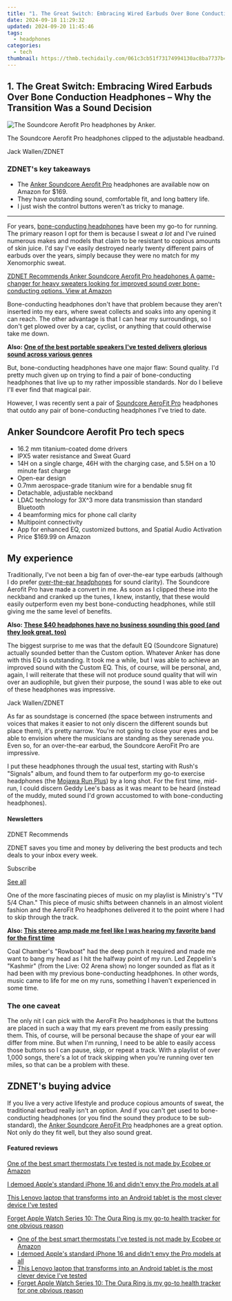 ```yaml
---
title: "1. The Great Switch: Embracing Wired Earbuds Over Bone Conduction Headphones – Why the Transition Was a Sound Decision"
date: 2024-09-18 11:29:32
updated: 2024-09-20 11:45:46
tags:
  - headphones
categories:
  - tech
thumbnail: https://thmb.techidaily.com/061c3cb51f73174994130ac8ba7737b4e102bdd69124ffc25dc40b79dd6e4589.jpg
---
```


## 1. The Great Switch: Embracing Wired Earbuds Over Bone Conduction Headphones – Why the Transition Was a Sound Decision

![The Soundcore Aerofit Pro headphones by Anker.](https://www.zdnet.com/a/img/resize/541700a4b11fdb11f1113090ed2d3fabb53e050f/2024/02/20/5866e079-077c-4e6a-a8bd-848a37e35def/aerofitprohero.jpg?auto=webp&precrop=1698,954,x0,y29&width=1280)

The Soundcore Aerofit Pro headphones clipped to the adjustable headband.

Jack Wallen/ZDNET

### ZDNET's key takeaways

* The [Anker Soundcore Aerofit Pro](https://buy.geni.us/Proxy.ashx?TSID=368250&GR%5FURL=https%3A%2F%2Fwww.amazon.com%2FSoundcore-Headphones-Ergonomic-Bluetooth-Water-Resistant%2Fdp%2FB0CCRSQG8K%3Ftag%3Dzd-buy-button-20%26ascsubtag%3D%5F%5FCOM%5FCLICK%5FID%5F%5F%7C4131f950-2d1a-45a0-b5b1-b0b82f0ac01b%7Cdtp&dtb=1) headphones are available now on Amazon for $169.
* They have outstanding sound, comfortable fit, and long battery life.
* I just wish the control buttons weren't as tricky to manage.

---

For years, [bone-conducting headphones](https://www.zdnet.com/article/best-bone-conduction-headphones/) have been my go-to for running. The primary reason I opt for them is because I sweat _a lot_ and I've ruined numerous makes and models that claim to be resistant to copious amounts of skin juice. I'd say I've easily destroyed nearly twenty different pairs of earbuds over the years, simply because they were no match for my Xenomorphic sweat. 

[ZDNET Recommends Anker Soundcore Aerofit Pro headphones A game-changer for heavy sweaters looking for improved sound over bone-conducting options. View at Amazon](https://buy.geni.us/Proxy.ashx?TSID=368250&GR%5FURL=https%3A%2F%2Fwww.amazon.com%2FSoundcore-Headphones-Ergonomic-Bluetooth-Water-Resistant%2Fdp%2FB0CCRSQG8K%3Ftag%3Dzd-buy-button-20%26ascsubtag%3D%5F%5FCOM%5FCLICK%5FID%5F%5F%7C4131f950-2d1a-45a0-b5b1-b0b82f0ac01b%7Cdtp&dtb=1)

Bone-conducting headphones don't have that problem because they aren't inserted into my ears, where sweat collects and soaks into any opening it can reach. The other advantage is that I can hear my surroundings, so I don't get plowed over by a car, cyclist, or anything that could otherwise take me down.

**Also: [One of the best portable speakers I've tested delivers glorious sound across various genres](https://www.zdnet.com/home-and-office/home-entertainment/one-of-the-best-portable-speakers-ive-tested-delivers-glorious-sound-across-various-genres/)**

But, bone-conducting headphones have one major flaw: Sound quality. I'd pretty much given up on trying to find a pair of bone-conducting headphones that live up to my rather impossible standards. Nor do I believe I'll ever find that magical pair.

However, I was recently sent a pair of [Soundcore AeroFit Pro](https://buy.geni.us/Proxy.ashx?TSID=368250&GR%5FURL=https%3A%2F%2Fwww.amazon.com%2FSoundcore-Headphones-Ergonomic-Bluetooth-Water-Resistant%2Fdp%2FB0CCRSQG8K%3Ftag%3Dzd-buy-button-20%26ascsubtag%3D%5F%5FCOM%5FCLICK%5FID%5F%5F%7C4131f950-2d1a-45a0-b5b1-b0b82f0ac01b%7Cdtp&dtb=1) headphones that outdo any pair of bone-conducting headphones I've tried to date.

## Anker Soundcore Aerofit Pro tech specs

* 16.2 mm titanium-coated dome drivers
* IPX5 water resistance and Sweat Guard
* 14H on a single charge, 46H with the charging case, and 5.5H on a 10 minute fast charge
* Open-ear design
* 0.7mm aerospace-grade titanium wire for a bendable snug fit
* Detachable, adjustable neckband
* LDAC technology for 3X^3 more data transmission than standard Bluetooth
* 4 beamforming mics for phone call clarity
* Multipoint connectivity
* App for enhanced EQ, customized buttons, and Spatial Audio Activation
* Price $169.99 on Amazon

## My experience

Traditionally, I've not been a big fan of over-the-ear type earbuds (although I do prefer [over-the-ear headphones](https://www.zdnet.com/article/best-over-ear-headphones/) for sound clarity). The Soundcore Aerofit Pro have made a convert in me. As soon as I clipped these into the neckband and cranked up the tunes, I knew, instantly, that these would easily outperform even my best bone-conducting headphones, while still giving me the same level of benefits. 

**Also: [These $40 headphones have no business sounding this good (and they look great, too)](https://www.zdnet.com/article/these-40-headphones-have-no-business-sounding-this-good-and-they-look-great-too/)**

The biggest surprise to me was that the default EQ (Soundcore Signature) actually sounded better than the Custom option. Whatever Anker has done with this EQ is outstanding. It took me a while, but I was able to achieve an improved sound with the Custom EQ. This, of course, will be personal, and, again, I will reiterate that these will not produce sound quality that will win over an audiophile, but given their purpose, the sound I was able to eke out of these headphones was impressive.

Jack Wallen/ZDNET

As far as soundstage is concerned (the space between instruments and voices that makes it easier to not only discern the different sounds but place them), it's pretty narrow. You're not going to close your eyes and be able to envision where the musicians are standing as they serenade you. Even so, for an over-the-ear earbud, the Soundcore AeroFit Pro are impressive. 

I put these headphones through the usual test, starting with Rush's "Signals" album, and found them to far outperform my go-to exercise headphones (the [Mojawa Run Plus](https://www.zdnet.com/home-and-office/home-entertainment/i-replaced-my-shokz-with-these-bone-conduction-headphones-for-one-key-reason/)) by a long shot. For the first time, mid-run, I could discern Geddy Lee's bass as it was meant to be heard (instead of the muddy, muted sound I'd grown accustomed to with bone-conducting headphones).

#### Newsletters

ZDNET Recommends

ZDNET saves you time and money by delivering the best products and tech deals to your inbox every week.

 Subscribe

[See all](https://www.zdnet.com/newsletters/)

One of the more fascinating pieces of music on my playlist is Ministry's "TV 5/4 Chan." This piece of music shifts between channels in an almost violent fashion and the AeroFit Pro headphones delivered it to the point where I had to skip through the track.

**Also: [This stereo amp made me feel like I was hearing my favorite band for the first time](https://www.zdnet.com/home-and-office/home-entertainment/this-stereo-amp-made-me-feel-like-i-was-hearing-my-favorite-band-for-the-first-time/)**

Coal Chamber's "Rowboat" had the deep punch it required and made me want to bang my head as I hit the halfway point of my run. Led Zeppelin's "Kashmir" (from the Live: O2 Arena show) no longer sounded as flat as it had been with my previous bone-conducting headphones. In other words, music came to life for me on my runs, something I haven't experienced in some time. 

### The one caveat

The only nit I can pick with the AeroFit Pro headphones is that the buttons are placed in such a way that my ears prevent me from easily pressing them. This, of course, will be personal because the shape of your ear will differ from mine. But when I'm running, I need to be able to easily access those buttons so I can pause, skip, or repeat a track. With a playlist of over 1,000 songs, there's a lot of track skipping when you're running over ten miles, so that can be a problem with these.

## ZDNET's buying advice

If you live a very active lifestyle and produce copious amounts of sweat, the traditional earbud really isn't an option. And if you can't get used to bone-conducting headphones (or you find the sound they produce to be sub-standard), the [Anker Soundcore AeroFit Pro](https://buy.geni.us/Proxy.ashx?TSID=368250&GR%5FURL=https%3A%2F%2Fwww.amazon.com%2FSoundcore-Headphones-Ergonomic-Bluetooth-Water-Resistant%2Fdp%2FB0CCRSQG8K%3Ftag%3Dzd-buy-button-20%26ascsubtag%3D%5F%5FCOM%5FCLICK%5FID%5F%5F%7C4131f950-2d1a-45a0-b5b1-b0b82f0ac01b%7Cdtp&dtb=1) headphones are a great option. Not only do they fit well, but they also sound great. 

#### Featured reviews

[One of the best smart thermostats I've tested is not made by Ecobee or Amazon](https://www.zdnet.com/article/one-of-the-best-smart-thermostats-ive-tested-is-not-made-by-ecobee-or-amazon/ "One of the best smart thermostats I've tested is not made by Ecobee or Amazon")

[I demoed Apple's standard iPhone 16 and didn't envy the Pro models at all](https://www.zdnet.com/article/i-demoed-apples-standard-iphone-16-and-didnt-envy-the-pro-models-at-all/ "I demoed Apple's standard iPhone 16 and didn't envy the Pro models at all")

[This Lenovo laptop that transforms into an Android tablet is the most clever device I've tested](https://www.zdnet.com/article/i-tested-lenovos-windows-laptop-that-doubles-as-an-android-tablet-and-it-has-so-much-potential/ "This Lenovo laptop that transforms into an Android tablet is the most clever device I've tested")

[Forget Apple Watch Series 10: The Oura Ring is my go-to health tracker for one obvious reason](https://www.zdnet.com/article/forget-apple-watch-series-10-the-oura-ring-is-my-go-to-health-tracker-for-one-obvious-reason/ "Forget Apple Watch Series 10: The Oura Ring is my go-to health tracker for one obvious reason")

* [One of the best smart thermostats I've tested is not made by Ecobee or Amazon](https://www.zdnet.com/article/one-of-the-best-smart-thermostats-ive-tested-is-not-made-by-ecobee-or-amazon/ "One of the best smart thermostats I've tested is not made by Ecobee or Amazon")
* [I demoed Apple's standard iPhone 16 and didn't envy the Pro models at all](https://www.zdnet.com/article/i-demoed-apples-standard-iphone-16-and-didnt-envy-the-pro-models-at-all/ "I demoed Apple's standard iPhone 16 and didn't envy the Pro models at all")
* [This Lenovo laptop that transforms into an Android tablet is the most clever device I've tested](https://www.zdnet.com/article/i-tested-lenovos-windows-laptop-that-doubles-as-an-android-tablet-and-it-has-so-much-potential/ "This Lenovo laptop that transforms into an Android tablet is the most clever device I've tested")
* [Forget Apple Watch Series 10: The Oura Ring is my go-to health tracker for one obvious reason](https://www.zdnet.com/article/forget-apple-watch-series-10-the-oura-ring-is-my-go-to-health-tracker-for-one-obvious-reason/ "Forget Apple Watch Series 10: The Oura Ring is my go-to health tracker for one obvious reason")

<ins class="adsbygoogle"
     style="display:block"
     data-ad-format="autorelaxed"
     data-ad-client="ca-pub-7571918770474297"
     data-ad-slot="1223367746"></ins>



<ins class="adsbygoogle"
     style="display:block"
     data-ad-client="ca-pub-7571918770474297"
     data-ad-slot="8358498916"
     data-ad-format="auto"
     data-full-width-responsive="true"></ins>

